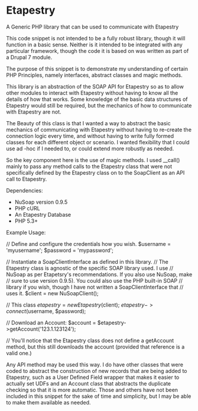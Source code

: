 # Etapestry
A Generic PHP library that can be used to communicate with Etapestry

This code snippet is not intended to be a fully robust library, though it will
function in a basic sense. Neither is it intended to be integrated with any
particular framework, though the code it is based on was written as part of a
Drupal 7 module.

The purpose of this snippet is to demonstrate my understanding of certain PHP
Principles, namely interfaces, abstract classes and magic methods.

This library is an abstraction of the SOAP API for Etapestry so as to allow
other modules to interact with Etapestry without having to know all the
details of how that works. Some knowledge of the basic data structures of
Etapestry would still be required, but the mechanics of how to communicate
with Etapestry are not.

The Beauty of this class is that I wanted a way to abstract the basic
mechanics of communicating with Etapestry without having to re-create the
connection logic every time, and without having to write fully formed classes
for each different object or scenario. I wanted flexibility that I could use ad
-hoc if I needed to, or could extend more robustly as needed.

So the key component here is the use of magic methods. I used __call() mainly
to pass any method calls to the Etapestry class that were not specifically
defined by the Etapestry class on to the SoapClient as an API call to
Etapestry.

Dependencies:
- NuSoap version 0.9.5
- PHP cURL
- An Etapestry Database
- PHP 5.3+

Example Usage:

// Define and configure the credentials how you wish.
$username = 'myusername';
$password = 'mypassword';

// Instantiate a SoapClientInterface as defined in this library.
// The Etapestry class is agnostic of the specific SOAP library used. I use
// NuSoap as per Etapetsry's recommendations. If you also use NuSoap, make
// sure to use version 0.9.5). You could also use the PHP built-in SOAP
// library if you wish, though I have not written a SoapClientInterface that
// uses it.
$client = new NuSoapClient();

// This class
$etapestry = new Etapestry($client);
$etapestry->connect($username, $password);

// Download an Account:
$account = $etapestry->getAccount('123.1.123124');

// You'll notice that the Etapestry class does not define a getAccount method,
but this still downloads the account (provided that reference is a valid one.)

Any API method may be used this way. I do have other classes that were coded
to abstract the construction of new records that are being added to Etapestry,
such as a User Defined Field wrapper that makes it easier to actually set UDFs
and an Account class that abstracts the duplicate checking so that it is more
automatic. Those and others have not been included in this snippet for the
sake of time and simplicity, but I may be able to make them available as
needed.
